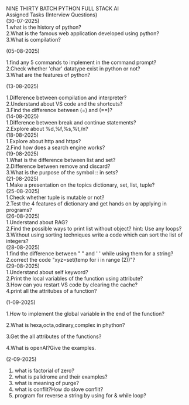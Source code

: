 NINE THIRTY BATCH PYTHON FULL STACK AI                                                                                                    
Assigned Tasks (Interview Questions)                                                                                                       
(30-07-2025)                                                                                                                               
1.what is the history of python?                                                                                                           
2.What is the famous web application developed using python?                                                                               
3.What is compilation?                                                                                                                     

(05-08-2025)                                                                                                                               

1.find any 5 commands to implement in the command prompt?                                                                                  
2.Check whether 'char' datatype exist in python or not?                                                                                    
3.What are the features of python?             

(13-08-2025)                                                                                                                               

1.Difference between compilation and interpreter?                                                                                          
2.Understand about VS code and the shortcuts?                                                                                              
3.Find the difference between (=) and (==)?                                                                                                
(14-08-2025)                                                                                                                               
1.Difference between break and continue statements?                                                                                        
2.Explore about %d,%f,%s,%t,/n?                                                                                                            
(18-08-2025)                                                                                                                               
1.Explore about http and https?                                                                                                            
2.Find how does a search engine works?                                                                                                     
(19-08-2025)                                                                                                                               
1.What is the difference between list and set?                                                                                             
2.Difference between remove and discard?                                                                                                   
3.What is the purpose of the symbol :: in sets?                                                                                            
(21-08-2025)                                                                                                                               
1.Make a presentation on the topics dictionary, set, list, tuple?                                                                          
(25-08-2025)                                                                                                                               
1.Check whether tuple is mutable or not?                                                                                                   
2.Test the 4 features of dictionary and get hands on by applying in programs?                                                              
(26-08-2025)                                                                                                                               
1.Understand about RAG?                                                                                                                    
2.Find the possible ways to print list without object? hint: Use any loops?
3.Without using sorting techniques write a code which can sort the list of integers?                                                       
(28-08-2025)                                                                                                                               
1.find the difference between " " and ' ' while using them for a string?                                                                   
2.correct the code "xyz=set(temp for i in range (2))"?                                                                                     
(29-08-2025)                                                                                                                               
1.Understand about self keyword?                                                                                                         
2.Print the local variables of the function using attribute?                                                                              
3.How can you restart VS code by clearing the cache?                                                                                      
4.print all the attritubes of a function?                                                                                                    

(1-09-2025)

1.How to implement the global variable in the end of the function?

2.What is hexa,octa,odinary,complex in phython?

3.Get the all attributes of the functions?

4.What is openAI?Give the examples.

(2-09-2025)
1. what is factorial of zero?
2. what is palidrome and their examples?
3. what is meaning of purge?
4. what is conflit?How do slove conflit?
5. program for reverse a string by using for & while loop?
   
